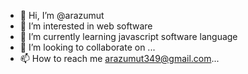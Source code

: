 - 👋 Hi, I’m @arazumut
- 👀 I’m interested in web software
- 🌱 I’m currently learning javascript software language
- 💞️ I’m looking to collaborate on ...
- 📫 How to reach me arazumut349@gmail.com...

<!---
arazumut/arazumut is a ✨ special ✨ repository because its `README.md` (this file) appears on your GitHub profile.
You can click the Preview link to take a look at your changes.
--->
